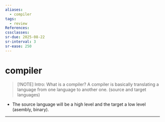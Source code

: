 ```yaml
---
aliases:
  - compiler
tags:
  - review
References: 
cssclasses:
sr-due: 2025-08-22
sr-interval: 3
sr-ease: 250
---
```

# compiler
> [!NOTE] Intro: 
> What is a compiler? A compiler is basically translating a language from one language to another one. (source and target languages)

- The source language will be a high level and the target a low level (asembly, binary).
***